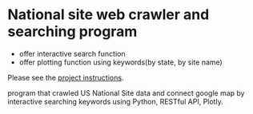 # National site web crawler and searching program

- offer interactive search function
- offer plotting function using keywords(by state, by site name) 


Please see the [project instructions](https://docs.google.com/document/d/11gzeq9F2IyoEabrBxMLEwGUSpertsTPlEqw-0uYHppY/edit?usp=sharing).

program that crawled US National Site data and connect google map by interactive searching keywords using Python, RESTful API, Plotly. 
